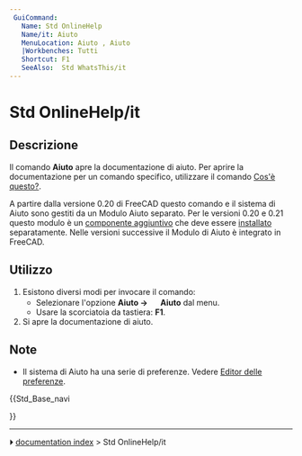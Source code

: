```yaml
---
 GuiCommand:
   Name: Std OnlineHelp
   Name/it: Aiuto
   MenuLocation: Aiuto , Aiuto
   |Workbenches: Tutti
   Shortcut: F1
   SeeAlso:  Std WhatsThis/it
---
```


# Std OnlineHelp/it



## Descrizione

Il comando **Aiuto** apre la documentazione di aiuto. Per aprire la documentazione per un comando specifico, utilizzare il comando [Cos\'è questo?](Std_WhatsThis/it.md).

A partire dalla versione 0.20 di FreeCAD questo comando e il sistema di Aiuto sono gestiti da un Modulo Aiuto separato. Per le versioni 0.20 e 0.21 questo modulo è un [componente aggiuntivo](https://github.com/FreeCAD/FreeCAD-Help) che deve essere [installato](Std_AddonMgr/it.md) separatamente. Nelle versioni successive il Modulo di Aiuto è integrato in FreeCAD.



## Utilizzo

1.  Esistono diversi modi per invocare il comando:
    -   Selezionare l\'opzione **Aiuto → <img src="images/Std_OnlineHelp.svg" width=16px> Aiuto** dal menu.
    -   Usare la scorciatoia da tastiera: **F1**.
2.  Si apre la documentazione di aiuto.



## Note

-   Il sistema di Aiuto ha una serie di preferenze. Vedere [Editor delle preferenze](Preferences_Editor/it#Aiuto.md).





{{Std_Base_navi

}}



---
⏵ [documentation index](../README.md) > Std OnlineHelp/it

